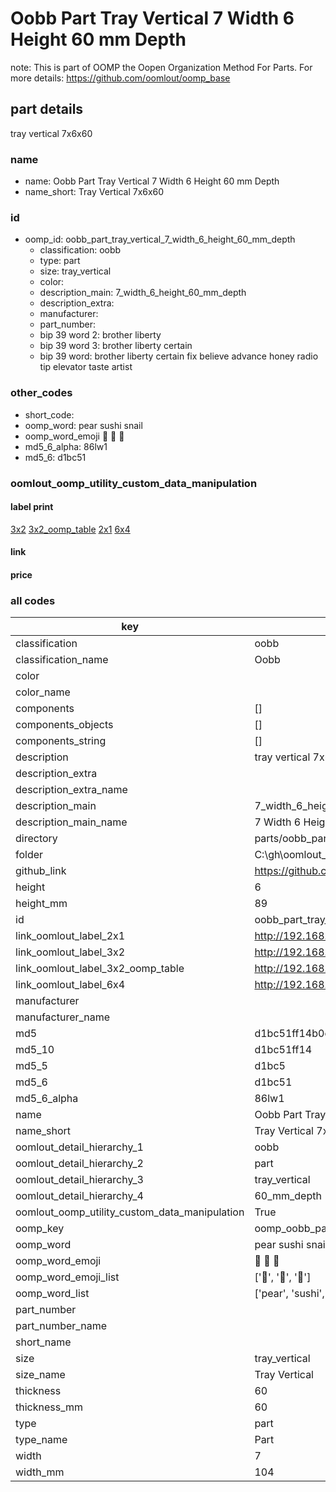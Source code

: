 # Oobb Part Tray Vertical 7 Width 6 Height 60 mm Depth  

note: This is part of OOMP the Oopen Organization Method For Parts. For more details: https://github.com/oomlout/oomp_base

##  part details
  



tray vertical 7x6x60



### name
* name: Oobb Part Tray Vertical 7 Width 6 Height 60 mm Depth
* name_short: Tray Vertical 7x6x60 
### id
* oomp_id: oobb_part_tray_vertical_7_width_6_height_60_mm_depth
  * classification: oobb
  * type: part
  * size: tray_vertical
  * color: 
  * description_main: 7_width_6_height_60_mm_depth
  * description_extra: 
  * manufacturer: 
  * part_number: 
  * bip 39 word 2: brother liberty
  * bip 39 word 3: brother liberty certain
  * bip 39 word: brother liberty certain fix believe advance honey radio tip elevator taste artist

### other_codes
* short_code: 
* oomp_word: pear sushi snail
* oomp_word_emoji :pear: :sushi: :snail:
* md5_6_alpha: 86lw1
* md5_6: d1bc51






### oomlout_oomp_utility_custom_data_manipulation
#### label print
[3x2](http://192.168.1.245:1112/?label=oomp%2086lw1)
[3x2_oomp_table](http://192.168.1.108:1112/?label=oomp%2086lw1)
[2x1](http://192.168.1.242:1112/?label=oomp%2086lw1)
[6x4](http://192.168.1.55:1112/?label=oomp%2086lw1)    

#### link

                              

#### price







### all codes 
| key | value |  
| --- | --- |  
| classification | oobb |  
| classification_name | Oobb |  
| color |  |  
| color_name |  |  
| components | [] |  
| components_objects | [] |  
| components_string | [] |  
| description | tray vertical 7x6x60 |  
| description_extra |  |  
| description_extra_name |  |  
| description_main | 7_width_6_height_60_mm_depth |  
| description_main_name | 7 Width 6 Height 60 mm Depth |  
| directory | parts/oobb_part_tray_vertical_7_width_6_height_60_mm_depth |  
| folder | C:\gh\oomlout_oobb_version_4_generated_parts\parts\oobb_part_tray_vertical_7_width_6_height_60_mm_depth |  
| github_link | https://github.com/oomlout/oomlout_oomp_part_src/tree/main/parts/oobb_part_tray_vertical_7_width_6_height_60_mm_depth |  
| height | 6 |  
| height_mm | 89 |  
| id | oobb_part_tray_vertical_7_width_6_height_60_mm_depth |  
| link_oomlout_label_2x1 | http://192.168.1.242:1112/?label=oomp%2086lw1 |  
| link_oomlout_label_3x2 | http://192.168.1.245:1112/?label=oomp%2086lw1 |  
| link_oomlout_label_3x2_oomp_table | http://192.168.1.108:1112/?label=oomp%2086lw1 |  
| link_oomlout_label_6x4 | http://192.168.1.55:1112/?label=oomp%2086lw1 |  
| manufacturer |  |  
| manufacturer_name |  |  
| md5 | d1bc51ff14b0cda40f8a55804b6038e7 |  
| md5_10 | d1bc51ff14 |  
| md5_5 | d1bc5 |  
| md5_6 | d1bc51 |  
| md5_6_alpha | 86lw1 |  
| name | Oobb Part Tray Vertical 7 Width 6 Height 60 mm Depth |  
| name_short | Tray Vertical 7x6x60  |  
| oomlout_detail_hierarchy_1 | oobb |  
| oomlout_detail_hierarchy_2 | part |  
| oomlout_detail_hierarchy_3 | tray_vertical |  
| oomlout_detail_hierarchy_4 | 60_mm_depth |  
| oomlout_oomp_utility_custom_data_manipulation | True |  
| oomp_key | oomp_oobb_part_tray_vertical_7_width_6_height_60_mm_depth |  
| oomp_word | pear sushi snail |  
| oomp_word_emoji | :pear: :sushi: :snail: |  
| oomp_word_emoji_list | [':pear:', ':sushi:', ':snail:'] |  
| oomp_word_list | ['pear', 'sushi', 'snail'] |  
| part_number |  |  
| part_number_name |  |  
| short_name |  |  
| size | tray_vertical |  
| size_name | Tray Vertical |  
| thickness | 60 |  
| thickness_mm | 60 |  
| type | part |  
| type_name | Part |  
| width | 7 |  
| width_mm | 104 |  
